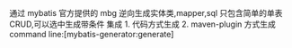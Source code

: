 通过 mybatis 官方提供的 mbg 逆向生成实体类,mapper,sql 只包含简单的单表CRUD,可以选中生成带条件
集成
    1. 代码方式生成
    2. maven-plugin 方式生成 command line:[mybatis-generator:generate]
 
